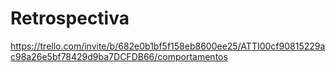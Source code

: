 # Retrospectiva

https://trello.com/invite/b/682e0b1bf5f158eb8600ee25/ATTI00cf90815229ac98a26e5bf78429d9ba7DCFDB66/comportamentos
